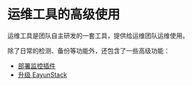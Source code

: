 # 运维工具的高级使用

运维工具是团队自主研发的一套工具，提供给运维团队运维使用。

除了日常的检测、备份等功能外，还包含了一些高级功能：

* [部署监控插件](deploy_monitor_plugin.md)
* [升级 EayunStack](upgrade.md)
